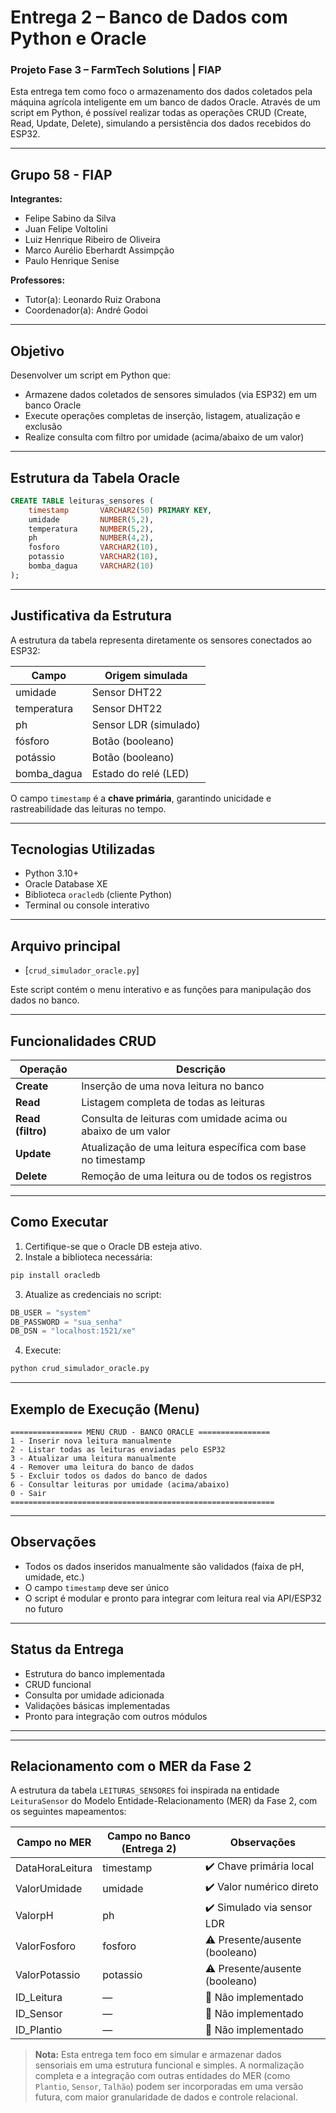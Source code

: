 # Entrega 2 – Banco de Dados com Python e Oracle  
### Projeto Fase 3 – FarmTech Solutions | FIAP

Esta entrega tem como foco o armazenamento dos dados coletados pela máquina agrícola inteligente em um banco de dados Oracle. Através de um script em Python, é possível realizar todas as operações CRUD (Create, Read, Update, Delete), simulando a persistência dos dados recebidos do ESP32.

---

## Grupo 58 - FIAP

**Integrantes:**
- Felipe Sabino da Silva  
- Juan Felipe Voltolini  
- Luiz Henrique Ribeiro de Oliveira  
- Marco Aurélio Eberhardt Assimpção  
- Paulo Henrique Senise  

**Professores:**  
- Tutor(a): Leonardo Ruiz Orabona  
- Coordenador(a): André Godoi

---

## Objetivo

Desenvolver um script em Python que:
- Armazene dados coletados de sensores simulados (via ESP32) em um banco Oracle
- Execute operações completas de inserção, listagem, atualização e exclusão
- Realize consulta com filtro por umidade (acima/abaixo de um valor)

---

## Estrutura da Tabela Oracle

```sql
CREATE TABLE leituras_sensores (
    timestamp       VARCHAR2(50) PRIMARY KEY,
    umidade         NUMBER(5,2),
    temperatura     NUMBER(5,2),
    ph              NUMBER(4,2),
    fosforo         VARCHAR2(10),
    potassio        VARCHAR2(10),
    bomba_dagua     VARCHAR2(10)
);
```

---

## Justificativa da Estrutura

A estrutura da tabela representa diretamente os sensores conectados ao ESP32:

| Campo         | Origem simulada        |
|---------------|------------------------|
| umidade       | Sensor DHT22           |
| temperatura   | Sensor DHT22           |
| ph            | Sensor LDR (simulado)  |
| fósforo       | Botão (booleano)       |
| potássio      | Botão (booleano)       |
| bomba_dagua   | Estado do relé (LED)   |

O campo `timestamp` é a **chave primária**, garantindo unicidade e rastreabilidade das leituras no tempo.

---

## Tecnologias Utilizadas

- Python 3.10+
- Oracle Database XE
- Biblioteca `oracledb` (cliente Python)
- Terminal ou console interativo

---

## Arquivo principal

- [`crud_simulador_oracle.py`]

Este script contém o menu interativo e as funções para manipulação dos dados no banco.

---

## Funcionalidades CRUD

| Operação | Descrição |
|----------|-----------|
| **Create** | Inserção de uma nova leitura no banco |
| **Read**   | Listagem completa de todas as leituras |
| **Read (filtro)** | Consulta de leituras com umidade acima ou abaixo de um valor |
| **Update** | Atualização de uma leitura específica com base no timestamp |
| **Delete** | Remoção de uma leitura ou de todos os registros |

---

## Como Executar

1. Certifique-se que o Oracle DB esteja ativo.
2. Instale a biblioteca necessária:

```bash
pip install oracledb
```

3. Atualize as credenciais no script:
```python
DB_USER = "system"
DB_PASSWORD = "sua_senha"
DB_DSN = "localhost:1521/xe"
```

4. Execute:
```bash
python crud_simulador_oracle.py
```

---

## Exemplo de Execução (Menu)

```text
================ MENU CRUD - BANCO ORACLE ================
1 - Inserir nova leitura manualmente
2 - Listar todas as leituras enviadas pelo ESP32
3 - Atualizar uma leitura manualmente
4 - Remover uma leitura do banco de dados
5 - Excluir todos os dados do banco de dados
6 - Consultar leituras por umidade (acima/abaixo)
0 - Sair
===========================================================
```

---

## Observações

- Todos os dados inseridos manualmente são validados (faixa de pH, umidade, etc.)
- O campo `timestamp` deve ser único
- O script é modular e pronto para integrar com leitura real via API/ESP32 no futuro

---

## Status da Entrega

- Estrutura do banco implementada  
- CRUD funcional  
- Consulta por umidade adicionada  
- Validações básicas implementadas  
- Pronto para integração com outros módulos

---


---

## Relacionamento com o MER da Fase 2

A estrutura da tabela `LEITURAS_SENSORES` foi inspirada na entidade `LeituraSensor` do Modelo Entidade-Relacionamento (MER) da Fase 2, com os seguintes mapeamentos:

| Campo no MER         | Campo no Banco (Entrega 2)   | Observações                     |
|----------------------|------------------------------|----------------------------------|
| DataHoraLeitura      | timestamp                    | ✔️ Chave primária local           |
| ValorUmidade         | umidade                      | ✔️ Valor numérico direto          |
| ValorpH              | ph                           | ✔️ Simulado via sensor LDR        |
| ValorFosforo         | fosforo                      | ⚠️ Presente/ausente (booleano)    |
| ValorPotassio        | potassio                     | ⚠️ Presente/ausente (booleano)    |
| ID_Leitura           | —                            | 🔴 Não implementado               |
| ID_Sensor            | —                            | 🔴 Não implementado               |
| ID_Plantio           | —                            | 🔴 Não implementado               |

> **Nota:** Esta entrega tem foco em simular e armazenar dados sensoriais em uma estrutura funcional e simples. A normalização completa e a integração com outras entidades do MER (como `Plantio`, `Sensor`, `Talhão`) podem ser incorporadas em uma versão futura, com maior granularidade de dados e controle relacional.

